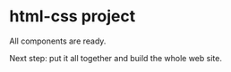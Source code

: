 # html-css project

All components are ready. 

Next step: put it all together and build the whole web site.
